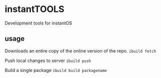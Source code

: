 # instantTOOLS
Development tools for instantOS


## usage 

Downloads an entire copy of the online version of the repo. 
```ibuild fetch```

Push local changes to server
```ibuild push```

Build a single package
```ibuild build packagename```